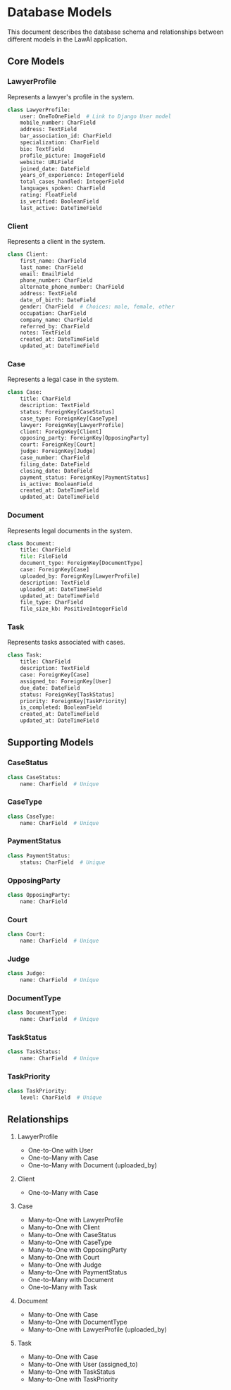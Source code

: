 # Database Models

This document describes the database schema and relationships between different models in the LawAI application.

## Core Models

### LawyerProfile
Represents a lawyer's profile in the system.

```python
class LawyerProfile:
    user: OneToOneField  # Link to Django User model
    mobile_number: CharField
    address: TextField
    bar_association_id: CharField
    specialization: CharField
    bio: TextField
    profile_picture: ImageField
    website: URLField
    joined_date: DateField
    years_of_experience: IntegerField
    total_cases_handled: IntegerField
    languages_spoken: CharField
    rating: FloatField
    is_verified: BooleanField
    last_active: DateTimeField
```

### Client
Represents a client in the system.

```python
class Client:
    first_name: CharField
    last_name: CharField
    email: EmailField
    phone_number: CharField
    alternate_phone_number: CharField
    address: TextField
    date_of_birth: DateField
    gender: CharField  # Choices: male, female, other
    occupation: CharField
    company_name: CharField
    referred_by: CharField
    notes: TextField
    created_at: DateTimeField
    updated_at: DateTimeField
```

### Case
Represents a legal case in the system.

```python
class Case:
    title: CharField
    description: TextField
    status: ForeignKey[CaseStatus]
    case_type: ForeignKey[CaseType]
    lawyer: ForeignKey[LawyerProfile]
    client: ForeignKey[Client]
    opposing_party: ForeignKey[OpposingParty]
    court: ForeignKey[Court]
    judge: ForeignKey[Judge]
    case_number: CharField
    filing_date: DateField
    closing_date: DateField
    payment_status: ForeignKey[PaymentStatus]
    is_active: BooleanField
    created_at: DateTimeField
    updated_at: DateTimeField
```

### Document
Represents legal documents in the system.

```python
class Document:
    title: CharField
    file: FileField
    document_type: ForeignKey[DocumentType]
    case: ForeignKey[Case]
    uploaded_by: ForeignKey[LawyerProfile]
    description: TextField
    uploaded_at: DateTimeField
    updated_at: DateTimeField
    file_type: CharField
    file_size_kb: PositiveIntegerField
```

### Task
Represents tasks associated with cases.

```python
class Task:
    title: CharField
    description: TextField
    case: ForeignKey[Case]
    assigned_to: ForeignKey[User]
    due_date: DateField
    status: ForeignKey[TaskStatus]
    priority: ForeignKey[TaskPriority]
    is_completed: BooleanField
    created_at: DateTimeField
    updated_at: DateTimeField
```

## Supporting Models

### CaseStatus
```python
class CaseStatus:
    name: CharField  # Unique
```

### CaseType
```python
class CaseType:
    name: CharField  # Unique
```

### PaymentStatus
```python
class PaymentStatus:
    status: CharField  # Unique
```

### OpposingParty
```python
class OpposingParty:
    name: CharField
```

### Court
```python
class Court:
    name: CharField  # Unique
```

### Judge
```python
class Judge:
    name: CharField  # Unique
```

### DocumentType
```python
class DocumentType:
    name: CharField  # Unique
```

### TaskStatus
```python
class TaskStatus:
    name: CharField  # Unique
```

### TaskPriority
```python
class TaskPriority:
    level: CharField  # Unique
```

## Relationships

1. LawyerProfile
   - One-to-One with User
   - One-to-Many with Case
   - One-to-Many with Document (uploaded_by)

2. Client
   - One-to-Many with Case

3. Case
   - Many-to-One with LawyerProfile
   - Many-to-One with Client
   - Many-to-One with CaseStatus
   - Many-to-One with CaseType
   - Many-to-One with OpposingParty
   - Many-to-One with Court
   - Many-to-One with Judge
   - Many-to-One with PaymentStatus
   - One-to-Many with Document
   - One-to-Many with Task

4. Document
   - Many-to-One with Case
   - Many-to-One with DocumentType
   - Many-to-One with LawyerProfile (uploaded_by)

5. Task
   - Many-to-One with Case
   - Many-to-One with User (assigned_to)
   - Many-to-One with TaskStatus
   - Many-to-One with TaskPriority
